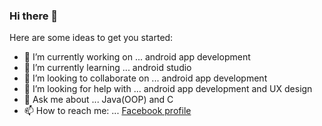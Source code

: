 ### Hi there 👋

Here are some ideas to get you started:

- 🔭 I’m currently working on ... android app development
- 🌱 I’m currently learning ... android studio
- 👯 I’m looking to collaborate on ... android app development
- 🤔 I’m looking for help with ... android app development and UX design
- 💬 Ask me about ... Java(OOP) and C
- 📫 How to reach me: ... [Facebook profile](https://www.facebook.com/yuma.ali.96/)
